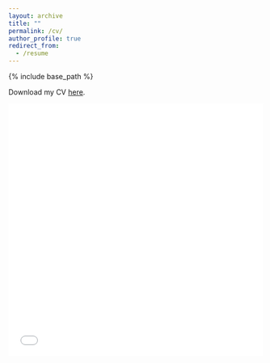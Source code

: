 ```yaml
---
layout: archive
title: ""
permalink: /cv/
author_profile: true
redirect_from:
  - /resume
---
```


{% include base_path %}

Download my CV [here](//files/CV_Nadja_vantHoff.pdf).

<iframe src="/files/CV_Nadja_vantHoff.pdf" width="100%" height="500" frameborder="no" border="0" marginwidth="0" marginheight="0"></iframe>



